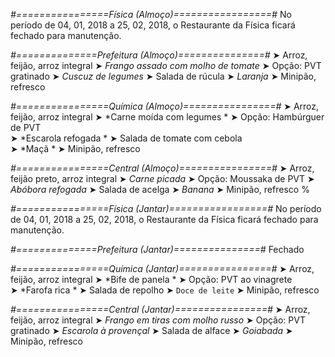 
*#================Física (Almoço)=================#*
No período de 04, 01, 2018 a 25, 02, 2018, o Restaurante da Física ficará fechado para manutenção.

*#==============Prefeitura (Almoço)===============#*
➤ Arroz, feijão, arroz integral
➤ *Frango assado com molho de tomate*
➤ Opção: PVT gratinado
➤ *Cuscuz de legumes*
➤ Salada de rúcula
➤ *Laranja*
➤ Minipão, refresco

*#================Química (Almoço)================#*
➤ Arroz, feijão, arroz integral
➤ *Carne moída com legumes *
➤ Opção: Hambúrguer de PVT   
➤ *Escarola refogada *
➤ Salada de tomate com cebola  
➤ *Maçã *
➤ Minipão, refresco 

*#================Central (Almoço)================#*
➤ Arroz, feijão preto, arroz integral
➤ *Carne picada*
➤ Opção: Moussaka de PVT
➤ *Abóbora refogada*
➤ Salada de acelga
➤ *Banana*
➤ Minipão, refresco
%

*#================Física (Jantar)=================#*
No período de 04, 01, 2018 a 25, 02, 2018, o Restaurante da Física ficará fechado para manutenção.

*#==============Prefeitura (Jantar)===============#*
Fechado

*#================Química (Jantar)================#*
➤ Arroz, feijão, arroz integral
➤ *Bife de panela *
➤ Opção: PVT ao vinagrete   
➤ *Farofa rica *
➤ Salada de repolho 
➤ `Doce de leite`
➤ Minipão, refresco

*#================Central (Jantar)================#*
➤ Arroz, feijão, arroz integral
➤ *Frango em tiras com molho russo*
➤ Opção: PVT gratinado
➤ *Escarola à provençal*
➤ Salada de alface
➤ *Goiabada*
➤ Minipão, refresco
